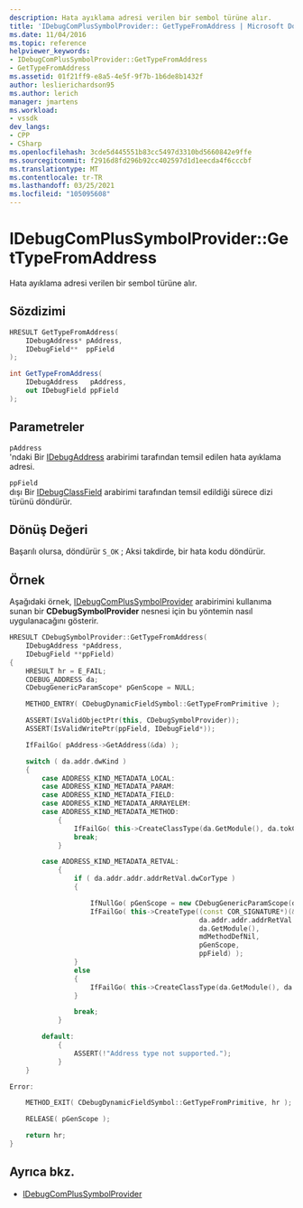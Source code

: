 ```yaml
---
description: Hata ayıklama adresi verilen bir sembol türüne alır.
title: 'IDebugComPlusSymbolProvider:: GetTypeFromAddress | Microsoft Docs'
ms.date: 11/04/2016
ms.topic: reference
helpviewer_keywords:
- IDebugComPlusSymbolProvider::GetTypeFromAddress
- GetTypeFromAddress
ms.assetid: 01f21ff9-e8a5-4e5f-9f7b-1b6de8b1432f
author: leslierichardson95
ms.author: lerich
manager: jmartens
ms.workload:
- vssdk
dev_langs:
- CPP
- CSharp
ms.openlocfilehash: 3cde5d445551b83cc5497d3310bd5660842e9ffe
ms.sourcegitcommit: f2916d8fd296b92cc402597d1d1eecda4f6cccbf
ms.translationtype: MT
ms.contentlocale: tr-TR
ms.lasthandoff: 03/25/2021
ms.locfileid: "105095608"
---
```

# <a name="idebugcomplussymbolprovidergettypefromaddress"></a>IDebugComPlusSymbolProvider::GetTypeFromAddress
Hata ayıklama adresi verilen bir sembol türüne alır.

## <a name="syntax"></a>Sözdizimi

```cpp
HRESULT GetTypeFromAddress(
    IDebugAddress* pAddress,
    IDebugField**  ppField
);
```

```csharp
int GetTypeFromAddress(
    IDebugAddress   pAddress,
    out IDebugField ppField
);
```

## <a name="parameters"></a>Parametreler
`pAddress`\
'ndaki Bir [IDebugAddress](../../../extensibility/debugger/reference/idebugaddress.md) arabirimi tarafından temsil edilen hata ayıklama adresi.

`ppField`\
dışı Bir [IDebugClassField](../../../extensibility/debugger/reference/idebugclassfield.md) arabirimi tarafından temsil edildiği sürece dizi türünü döndürür.

## <a name="return-value"></a>Dönüş Değeri
Başarılı olursa, döndürür `S_OK` ; Aksi takdirde, bir hata kodu döndürür.

## <a name="example"></a>Örnek
Aşağıdaki örnek, [IDebugComPlusSymbolProvider](../../../extensibility/debugger/reference/idebugcomplussymbolprovider.md) arabirimini kullanıma sunan bir **CDebugSymbolProvider** nesnesi için bu yöntemin nasıl uygulanacağını gösterir.

```cpp
HRESULT CDebugSymbolProvider::GetTypeFromAddress(
    IDebugAddress *pAddress,
    IDebugField **ppField)
{
    HRESULT hr = E_FAIL;
    CDEBUG_ADDRESS da;
    CDebugGenericParamScope* pGenScope = NULL;

    METHOD_ENTRY( CDebugDynamicFieldSymbol::GetTypeFromPrimitive );

    ASSERT(IsValidObjectPtr(this, CDebugSymbolProvider));
    ASSERT(IsValidWritePtr(ppField, IDebugField*));

    IfFailGo( pAddress->GetAddress(&da) );

    switch ( da.addr.dwKind )
    {
        case ADDRESS_KIND_METADATA_LOCAL:
        case ADDRESS_KIND_METADATA_PARAM:
        case ADDRESS_KIND_METADATA_FIELD:
        case ADDRESS_KIND_METADATA_ARRAYELEM:
        case ADDRESS_KIND_METADATA_METHOD:
            {
                IfFailGo( this->CreateClassType(da.GetModule(), da.tokClass, ppField) );
                break;
            }

        case ADDRESS_KIND_METADATA_RETVAL:
            {
                if ( da.addr.addr.addrRetVal.dwCorType )
                {

                    IfNullGo( pGenScope = new CDebugGenericParamScope(da.GetModule(), da.tokClass, da.GetMethod()), E_OUTOFMEMORY );
                    IfFailGo( this->CreateType((const COR_SIGNATURE*)(&da.addr.addr.addrRetVal.rgSig),
                                               da.addr.addr.addrRetVal.dwSigSize,
                                               da.GetModule(),
                                               mdMethodDefNil,
                                               pGenScope,
                                               ppField) );
                }
                else
                {
                    IfFailGo( this->CreateClassType(da.GetModule(), da.tokClass, ppField) );
                }

                break;
            }

        default:
            {
                ASSERT(!"Address type not supported.");
            }
    }

Error:

    METHOD_EXIT( CDebugDynamicFieldSymbol::GetTypeFromPrimitive, hr );

    RELEASE( pGenScope );

    return hr;
}
```

## <a name="see-also"></a>Ayrıca bkz.
- [IDebugComPlusSymbolProvider](../../../extensibility/debugger/reference/idebugcomplussymbolprovider.md)
